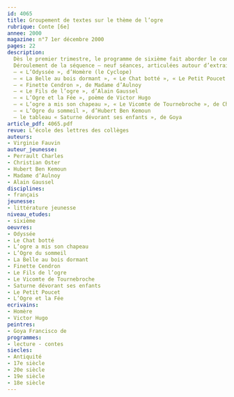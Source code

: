 ```yaml
---
id: 4065
title: Groupement de textes sur le thème de l’ogre
rubrique: Conte [6e]
annee: 2000
magazine: n°7 1er décembre 2000
pages: 22
description: 
  Dès le premier trimestre, le programme de sixième fait aborder le conte et son schéma narratif, enchaînant sur l’étude du héros et des personnages, puis sur des exercices d’écriture. Il est toujours intéressant de revenir sur le personnage de conte dans une séquence qui lui est entièrement consacrée. Le personnage symbolique choisi ici est celui de l’ogre parce qu’il est connu des élèves et qu’il ancre la séance dans le prolongement de l’étude des textes antiques – puisque le personnage du Cyclope, par exemple, est lui-même un ogre. Cet entrecroisement de notions permet alors à l’élève de réactiver ses connaissances, de constater que les unes servent aux autres, et qu’elles sont autant de ponts vers de nouvelles acquisitions. L’objectif est d’étudier plus précisément l’ogre dans la tradition pour ensuite aboutir peu à peu aux textes parodiques modernes, en passant par la poésie qui malmène quelque peu le personnage. Chaque séance débouche sur des travaux d’expression, oraux ou écrits, qui incitent les élèves à relire leurs textes. À l’issue de cette séquence, placée au deuxième trimestre, on peut étudier une pièce de théâtre contemporaine dans laquelle les élèves retrouveront la figure de l’ogre, avec une dimension peut-être plus mythique – « Mange-moi », de Nathalie Papin.
  Déroulement de la séquence – neuf séances, articulées autour d’extraits de – 
  – « L’Odyssée », d’Homère (le Cyclope) 
  – « La Belle au bois dormant », « Le Chat botté », « Le Petit Poucet », de Charles Perrault 
  – « Finette Cendron », de Madame d’Aulnoy 
  – « Le Fils de l’ogre », d’Alain Gaussel 
  – « L’Ogre et la Fée », poème de Victor Hugo
  – « L’ogre a mis son chapeau », « Le Vicomte de Tournebroche », de Christian Oster 
  – « L’Ogre du sommeil », d’Hubert Ben Kemoun 
  – le tableau « Saturne dévorant ses enfants », de Goya
article_pdf: 4065.pdf
revue: L’école des lettres des collèges
auteurs:
- Virginie Fauvin
auteur_jeunesse:
- Perrault Charles
- Christian Oster
- Hubert Ben Kemoun
- Madame d’Aulnoy
- Alain Gaussel
disciplines:
- français
jeunesse:
- littérature jeunesse
niveau_etudes:
- sixième
oeuvres:
- Odyssée
- Le Chat botté
- L’ogre a mis son chapeau
- L’Ogre du sommeil
- La Belle au bois dormant
- Finette Cendron
- Le Fils de l’ogre
- Le Vicomte de Tournebroche
- Saturne dévorant ses enfants
- Le Petit Poucet
- L’Ogre et la Fée
ecrivains:
- Homère
- Victor Hugo
peintres:
- Goya Francisco de
programmes:
- lecture - contes
siecles:
- Antiquité
- 17e siècle
- 20e siècle
- 19e siècle
- 18e siècle
---
```

